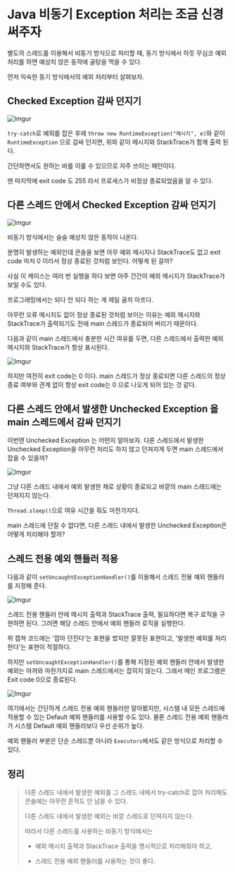 # Java 비동기 Exception 처리는 조금 신경써주자

별도의 스레드를 이용해서 비동기 방식으로 처리할 때, 동기 방식에서 하듯 무심코 예외 처리를 하면 예상치 않은 동작에 골탕을 먹을 수 있다.

먼저 익숙한 동기 방식에서의 예외 처리부터 살펴보자.

## Checked Exception 감싸 던지기

![Imgur](https://i.imgur.com/7dF9rvl.png)

`try-catch`로 예외를 잡은 후에 `throw new RuntimeException("메시지", e)`와 같이 `RuntimeException` 으로 감싸 던지면, 위와 같이 메시지와 StackTrace가 함께 출력 된다.

간단하면서도 원하는 바를 이룰 수 있으므로 자주 쓰이는 패턴이다.

맨 마지막에 exit code 도 255 라서 프로세스가 비정상 종료되었음을 알 수 있다.

## 다른 스레드 안에서 Checked Exception 감싸 던지기

![Imgur](https://i.imgur.com/znl4cHR.png)

비동기 방식에서는 슬슬 예상치 않은 동작이 나온다.

분명히 발생하는 예외인데 콘솔을 보면 아무 예외 메시지나 StackTrace도 없고 exit code 마저 0 이라서 정상 종료된 것처럼 보인다. 어떻게 된 걸까?

사실 이 케이스는 여러 번 실행을 하다 보면 아주 간간이 예외 메시지가 StackTrace가 보일 수도 있다.

프로그래밍에서는 되다 안 되다 하는 게 제일 골치 아프다.

아무런 오류 메시지도 없이 정상 종료된 것처럼 보이는 이유는 예외 메시지와 StackTrace가 출력되기도 전에 main 스레드가 종료되어 버리기 때문이다.

다음과 같이 main 스레드에서 충분한 시간 여유를 두면, 다른 스레드에서 출력한 예외 메시지와 StackTrace가 항상 표시된다.

![Imgur](https://i.imgur.com/1LXKdU0.png)

하지만 여전히 exit code는 0 이다. main 스레드가 정상 종료되면 다른 스레드의 정상 종료 여부와 관계 없이 항상 exit code는 0 으로 나오게 되어 있는 것 같다.


## 다른 스레드 안에서 발생한 Unchecked Exception 을 main 스레드에서 감싸 던지기

이번엔 Unchecked Exception 는 어떤지 알아보자. 다른 스레드에서 발생한 Unchecked Exception을 아무런 처리도 하지 않고 던져지게 두면 main 스레드에서 잡을 수 있을까?

![Imgur](https://i.imgur.com/Rx9Nf3F.png)

그냥 다른 스레드 내에서 예외 발생한 채로 상황이 종료되고 바깥의 main 스레드에는 던져지지 않는다.

`Thread.sleep()`으로 여유 시간을 줘도 마찬가지다. 

main 스레드에 던질 수 없다면, 다른 스레드 내에서 발생한 Unchecked Exception은 어떻게 처리해야 할까?


## 스레드 전용 예외 핸들러 적용

다음과 같이 `setUncaughtExceptionHandler()`를 이용해서 스레드 전용 예외 핸들러를 지정해 준다.

![Imgur](https://i.imgur.com/A7664PB.png)

스레드 전용 핸들러 안에 메시지 출력과 StackTrace 출력, 필요하다면 복구 로직을 구현하면 된다. 그러면 해당 스레드 안에서 예외 핸들러 로직을 실행한다.

위 캡쳐 코드에는 '잡아 던진다'는 표현을 썼지만 잘못된 표현이고, '발생한 예외를 처리한다'는 표현이 적절하다.

하지만 `setUncaughtExceptionHandler()`를 통해 지정된 예외 핸들러 안에서 발생한 예외는 아까와 마찬가지로 main 스레드에서는 잡히지 않는다. 그래서 메인 프로그램은 Exit code 0으로 종료된다.

![Imgur](https://i.imgur.com/MNt4MGK.png)

여기에서는 간단하게 스레드 전용 예외 핸들러만 알아봤지만, 시스템 내 모든 스레드에 적용할 수 있는 Default 예외 핸들러를 사용할 수도 있다. 물론 스레드 전용 예외 핸들러가 시스템 Default 예외 핸들러보다 우선 순위가 높다.

예외 핸들러 부분은 단순 스레드뿐 아니라 `Executors`에서도 같은 방식으로 처리할 수 있다.


## 정리

>다른 스레드 내에서 발생한 예외를 그 스레드 내에서 try-catch로 잡아 처리해도 콘솔에는 아무런 흔적도 안 남을 수 있다.
>
>다른 스레드 내에서 발생한 예외는 바깥 스레드로 던져지지 않는다.
>
>따라서 다른 스레드를 사용하는 비동기 방식에서는
>
>- 예외 메시지 출력과 StackTrace 출력을 명시적으로 처리해줘야 하고,
>
>- 스레드 전용 예외 핸들러를 사용하는 것이 좋다.
